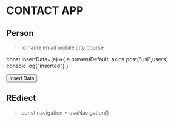 # CONTACT APP

## Person

> id
> name
> email
> mobile
> city
> course




const insertData=(e)=>{
    e.preventDefault;
    axios.post("usl",users)
    console.log("inserted")
}


<button onClick={insertData}>Insert Data</button>



## REdiect

> const navigation = useNavigation()
